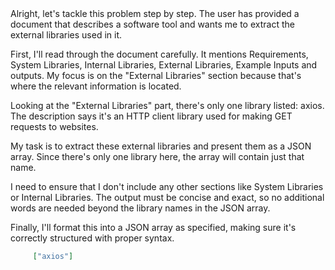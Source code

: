<think>
Alright, let's tackle this problem step by step. The user has provided a document that describes a software tool and wants me to extract the external libraries used in it. 

First, I'll read through the document carefully. It mentions Requirements, System Libraries, Internal Libraries, External Libraries, Example Inputs and outputs. My focus is on the "External Libraries" section because that's where the relevant information is located.

Looking at the "External Libraries" part, there's only one library listed: axios. The description says it's an HTTP client library used for making GET requests to websites. 

My task is to extract these external libraries and present them as a JSON array. Since there's only one library here, the array will contain just that name.

I need to ensure that I don't include any other sections like System Libraries or Internal Libraries. The output must be concise and exact, so no additional words are needed beyond the library names in the JSON array.

Finally, I'll format this into a JSON array as specified, making sure it's correctly structured with proper syntax.
</think>

```json
     ["axios"]
```